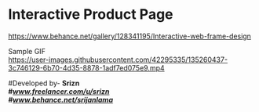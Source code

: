 # Interactive Product Page 

https://www.behance.net/gallery/128341195/Interactive-web-frame-design

Sample GIF <br/>
https://user-images.githubusercontent.com/42295335/135260437-3c746129-6b70-4d35-8878-1adf7ed075e9.mp4



#Developed by- <b>Srizn<b/> <br/>
#<i>www.freelancer.com/u/srizn<i/> <br/>
#<i>www.behance.net/srijanlama<i/>

